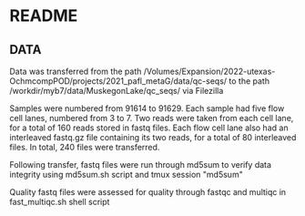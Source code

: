 # README
## DATA

Data was transferred from the path /Volumes/Expansion/2022-utexas-OchmcompPOD/projects/2021_pafl_metaG/data/qc-seqs/ to the path /workdir/myb7/data/MuskegonLake/qc_seqs/ via Filezilla

Samples were numbered from 91614 to 91629. Each sample had five flow cell lanes, numbered from 3 to 7. Two reads were taken from each cell lane, for a total of 160 reads stored in fastq files. Each flow cell lane also had an interleaved fastq.gz file containing its two reads, for a total of 80 interleaved files. In total, 240 files were transferred.

Following transfer, fastq files were run through md5sum to verify data integrity using md5sum.sh script and tmux session "md5sum"

Quality fastq files were assessed for quality through fastqc and multiqc in fast_multiqc.sh shell script
